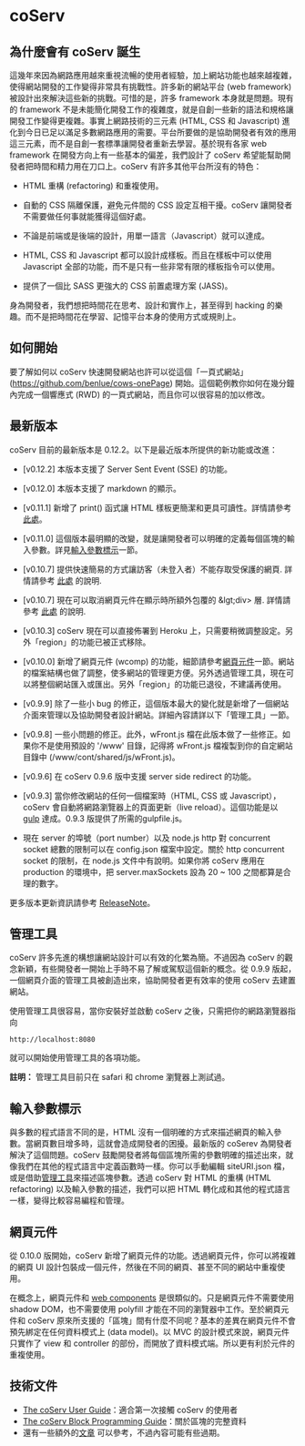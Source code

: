 # coServ

## 為什麼會有 coServ 誕生

這幾年來因為網路應用越來重視流暢的使用者經驗，加上網站功能也越來越複雜，使得網站開發的工作變得非常具有挑戰性。許多新的網站平台 (web framework) 被設計出來解決這些新的挑戰。可惜的是，許多 framework 本身就是問題。現有的 framework 不是未能簡化開發工作的複雜度，就是自創一些新的語法和規格讓開發工作變得更複雜。事實上網路技術的三元素 (HTML, CSS 和 Javascript) 進化到今日已足以滿足多數網路應用的需要。平台所要做的是協助開發者有效的應用這三元素，而不是自創一套標準讓開發者重新去學習。基於現有各家 web framework 在開發方向上有一些基本的偏差，我們設計了 coServ 希望能幫助開發者把時間和精力用在刀口上。coServ 有許多其他平台所沒有的特色：

+ HTML 重構 (refactoring) 和重複使用。

+ 自動的 CSS 隔離保護，避免元件間的 CSS 設定互相干擾。coServ 讓開發者不需要做任何事就能獲得這個好處。

+ 不論是前端或是後端的設計，用單一語言（Javascript）就可以達成。

+ HTML, CSS 和 Javascript 都可以設計成樣板。而且在樣板中可以使用 Javascript 全部的功能，而不是只有一些非常有限的樣板指令可以使用。

+ 提供了一個比 SASS 更強大的 CSS 前置處理方案 (JASS)。

身為開發者，我們想把時間花在思考、設計和實作上，甚至得到 hacking 的樂趣。而不是把時間花在學習、記憶平台本身的使用方式或規則上。


## 如何開始
要了解如何以 coServ 快速開發網站也許可以從這個「一頁式網站」(https://github.com/benlue/cows-onePage) 開始。這個範例教你如何在幾分鐘內完成一個響應式 (RWD) 的一頁式網站，而且你可以很容易的加以修改。

## 最新版本
coServ 目前的最新版本是 0.12.2。以下是最近版本所提供的新功能或改進：

+ [v0.12.2] 本版本支援了 Server Sent Event (SSE) 的功能。

+ [v0.12.0] 本版本支援了 markdown 的顯示。

+ [v0.11.1] 新增了 print() 函式讓 HTML 樣板更簡潔和更具可讀性。詳情請參考 [此處](https://benlue.gitbooks.io/the-coserv-programming-guide/content/chap1/chapter1.html#print)。

+ [v0.11.0] 這個版本最明顯的改變，就是讓開發者可以明確的定義每個區塊的輸入參數。詳見[輸入參數標示](#blkInput)一節。

+ [v0.10.7] 提供快速簡易的方式讓訪客（未登入者）不能存取受保護的網頁. 詳情請參考 [此處](https://benlue.gitbooks.io/coserv-user-guide/content/scenario#accProt) 的說明.

+ [v0.10.7] 現在可以取消網頁元件在顯示時所額外包覆的 &lgt;div&gt; 層. 詳情請參考 [此處](https://benlue.gitbooks.io/coserv-user-guide/content/chap5/chapter5.html#dspNoWrapper) 的說明.

+ [v0.10.3] coServ 現在可以直接佈署到 Heroku 上，只需要稍微調整設定。另外「region」的功能已被正式移除。

+ [v0.10.0] 新增了網頁元件 (wcomp) 的功能，細節請參考[網頁元件](#wcomp)一節。網站的檔案結構也做了調整，使多網站的管理更方便。另外透過管理工具，現在可以將整個網站匯入或匯出。另外「region」的功能已退役，不建議再使用。

+ [v0.9.9] 除了一些小 bug 的修正，這個版本最大的變化就是新增了一個網站介面來管理以及協助開發者設計網站。詳細內容請詳以下「管理工具」一節。

+ [v0.9.8] 一些小問題的修正。此外，wFront.js 檔在此版本做了一些修正。如果你不是使用預設的 '/www' 目錄，記得將 wFront.js 檔複製到你的自定網站目錄中 (/www/cont/shared/js/wFront.js)。

+ [v0.9.6] 在 coServ 0.9.6 版中支援 server side redirect 的功能。

+ [v0.9.3] 當你修改網站的任何一個檔案時（HTML, CSS 或 Javascript），coServ 會自動將網路瀏覽器上的頁面更新（live reload）。這個功能是以 [gulp](http://gulpjs.com) 達成。0.9.3 版提供了所需的gulpfile.js。

+ 現在 server 的埠號（port number）以及 node.js http 對 concurrent socket 總數的限制可以在 config.json 檔案中設定。關於 http concurrent socket 的限制，在 node.js 文件中有說明。如果你將 coServ 應用在 production 的環境中，把 server.maxSockets 設為 20 ~ 100 之間都算是合理的數字。

更多版本更新資訊請參考 [ReleaseNote](https://github.com/coimotion/coServ/blob/master/ReleaseNote.md)。

<a name="devConsole"></a>
## 管理工具
coServ 許多先進的構想讓網站設計可以有效的化繁為簡。不過因為 coServ 的觀念新穎，有些開發者一開始上手時不易了解或駕馭這個新的概念。從 0.9.9 版起，一個網頁介面的管理工具被創造出來，協助開發者更有效率的使用 coServ 去建置網站。

使用管理工具很容易，當你安裝好並啟動 coServ 之後，只需把你的網路瀏覽器指向


    http://localhost:8080
    
就可以開始使用管理工具的各項功能。

**註明：** 管理工具目前只在 safari 和 chrome 瀏覽器上測試過。

<a name="blkInput"></a>
## 輸入參數標示
與多數的程式語言不同的是，HTML 沒有一個明確的方式來描述網頁的輸入參數。當網頁數目增多時，這就會造成開發者的困擾。最新版的 coSerev 為開發者解決了這個問題。coServ 鼓勵開發者將每個區塊所需的參數明確的描述出來，就像我們在其他的程式語言中定義函數時一樣。你可以手動編輯 siteURI.json 檔，或是借助[管理工具](#devConsole)來描述區塊參數。透過 coServ 對 HTML 的重構 (HTML refactoring) 以及輸入參數的描述，我們可以把 HTML 轉化成和其他的程式語言一樣，變得比較容易編程和管理。

<a name="wcomp"></a>
## 網頁元件
從 0.10.0 版開始，coServ 新增了網頁元件的功能。透過網頁元件，你可以將複雜的網頁 UI 設計包裝成一個元件，然後在不同的網頁、甚至不同的網站中重複使用。

在概念上，網頁元件和 [web components](http://webcomponents.org/) 是很類似的。只是網頁元件不需要使用 shadow DOM，也不需要使用 polyfill 才能在不同的瀏覽器中工作。至於網頁元件和 coServ 原來所支援的「區塊」間有什麼不同呢？基本的差異在網頁元件不會預先綁定在任何資料模式上 (data model)。以 MVC 的設計模式來說，網頁元件只實作了 view 和 controller 的部份，而開放了資料模式端。所以更有利於元件的重複使用。

## 技術文件

+ [The coServ User Guide](https://benlue.gitbooks.io/coserv-user-guide/content/)：適合第一次接觸 coServ 的使用者
+ [The coServ Block Programming Guide](https://benlue.gitbooks.io/the-coserv-programming-guide/content/)：關於區塊的完整資料
+ 還有一些額外的[文章](http://www.coservjs.org/coserv/doc) 可以參考，不過內容可能有些過期。
